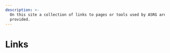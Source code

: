 ```yaml
---
description: >-
  On this site a collection of links to pages or tools used by ASRG are
  provided.
---
```


# Links

